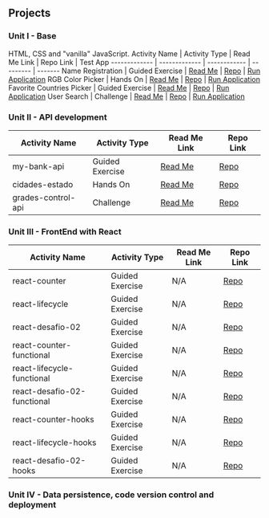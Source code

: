 ## Projects

### Unit I - Base

HTML, CSS and "vanilla" JavaScript.
Activity Name | Activity Type | Read Me Link | Repo Link | Test App
------------- | ------------- | ------------ | --------- | ------- 
Name Registration | Guided Exercise | [Read Me](https://github.com/nathinha/IGTI-fullstack-bootcamp/blob/master/unit01/01_class09guided/readme.MD) | [Repo](https://github.com/nathinha/IGTI-fullstack-bootcamp/blob/master/unit01/01_class09guided) | [Run Application](https://nathinha.github.io/IGTI-fullstack-bootcamp/unit01/01_class09guided)
RGB Color Picker | Hands On | [Read Me](https://github.com/nathinha/IGTI-fullstack-bootcamp/blob/master/unit01/02_handson/readme.MD) | [Repo](https://github.com/nathinha/IGTI-fullstack-bootcamp/blob/master/unit01/02_handson) | [Run Application](https://nathinha.github.io/IGTI-fullstack-bootcamp/unit01/02_handson/)
Favorite Countries Picker | Guided Exercise | [Read Me](https://github.com/nathinha/IGTI-fullstack-bootcamp/blob/master/unit01/03_class17guided/readme.MD) | [Repo](https://github.com/nathinha/IGTI-fullstack-bootcamp/tree/master/unit01/03_class17guided) | [Run Application](https://nathinha.github.io/IGTI-fullstack-bootcamp/unit01/03_class17guided/)
User Search | Challenge | [Read Me](https://github.com/nathinha/IGTI-fullstack-bootcamp/blob/master/unit01/04_challenge/readme.MD) | [Repo](https://github.com/nathinha/IGTI-fullstack-bootcamp/blob/master/unit01/04_challenge) | [Run Application](https://nathinha.github.io/IGTI-fullstack-bootcamp/unit01/04_challenge)

### Unit II - API development
Activity Name | Activity Type | Read Me Link | Repo Link
------------- | ------------- | ------------ | ---------
my-bank-api | Guided Exercise | [Read Me](https://github.com/nathinha/IGTI-fullstack-bootcamp/blob/master/unit02/my-bank-api/readme.MD) | [Repo](https://github.com/nathinha/IGTI-fullstack-bootcamp/blob/master/unit02/my-bank-api)
cidades-estado | Hands On | [Read Me](https://github.com/nathinha/IGTI-fullstack-bootcamp/blob/master/unit02/cidades-estado/readme.MD) | [Repo](https://github.com/nathinha/IGTI-fullstack-bootcamp/blob/master/unit02/cidades-estado)
grades-control-api | Challenge | [Read Me](https://github.com/nathinha/IGTI-fullstack-bootcamp/blob/master/unit02/grades-control-api/readme.md) | [Repo](https://github.com/nathinha/IGTI-fullstack-bootcamp/blob/master/unit02/grades-control-api)

### Unit III - FrontEnd with React
Activity Name | Activity Type | Read Me Link | Repo Link
------------- | ------------- | ------------ | ---------
react-counter | Guided Exercise | N/A | [Repo](https://github.com/nathinha/IGTI-fullstack-bootcamp/tree/master/unit03/react-counter)
react-lifecycle | Guided Exercise | N/A | [Repo](https://github.com/nathinha/IGTI-fullstack-bootcamp/tree/master/unit03/react-lifecycle)
react-desafio-02 | Guided Exercise | N/A | [Repo](https://github.com/nathinha/IGTI-fullstack-bootcamp/tree/master/unit03/react-desafio-02)
react-counter-functional | Guided Exercise | N/A | [Repo](https://github.com/nathinha/IGTI-fullstack-bootcamp/tree/master/unit03/react-counter-functional)
react-lifecycle-functional | Guided Exercise | N/A | [Repo](https://github.com/nathinha/IGTI-fullstack-bootcamp/tree/master/unit03/react-lifecycle-functional)
react-desafio-02-functional | Guided Exercise | N/A | [Repo](https://github.com/nathinha/IGTI-fullstack-bootcamp/tree/master/unit03/react-desafio-02-functional)
react-counter-hooks | Guided Exercise | N/A | [Repo](https://github.com/nathinha/IGTI-fullstack-bootcamp/tree/master/unit03/react-counter-hooks)
react-lifecycle-hooks | Guided Exercise | N/A | [Repo](https://github.com/nathinha/IGTI-fullstack-bootcamp/tree/master/unit03/react-lifecycle-hooks)
react-desafio-02-hooks | Guided Exercise | N/A | [Repo](https://github.com/nathinha/IGTI-fullstack-bootcamp/tree/master/unit03/react-desafio-02-hooks)

### Unit IV - Data persistence, code version control and deployment
